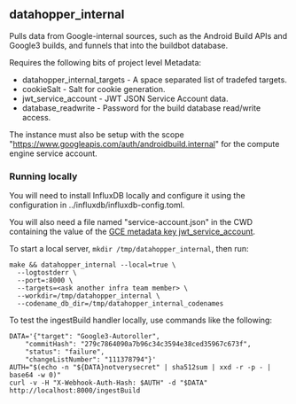 datahopper_internal
-------------------

Pulls data from Google-internal sources, such as the Android Build APIs and
Google3 builds, and funnels that into the buildbot database.

Requires the following bits of project level Metadata:

  * datahopper_internal_targets - A space separated list of tradefed targets.
  * cookieSalt - Salt for cookie generation.
  * jwt_service_account - JWT JSON Service Account data.
  * database_readwrite - Password for the build database read/write access.

The instance must also be setup with the scope
"https://www.googleapis.com/auth/androidbuild.internal" for the compute engine
service account.

### Running locally

You will need to install InfluxDB locally and configure it using the
configuration in ../influxdb/influxdb-config.toml.

You will also need a file named "service-account.json" in the CWD containing the
value of the
[GCE metadata key jwt_service_account](https://console.cloud.google.com/project/31977622648/compute/metadata).

To start a local server, `mkdir /tmp/datahopper_internal`, then run:

```
make && datahopper_internal --local=true \
  --logtostderr \
  --port=:8000 \
  --targets=<ask another infra team member> \
  --workdir=/tmp/datahopper_internal \
  --codename_db_dir=/tmp/datahopper_internal_codenames
```

To test the ingestBuild handler locally, use commands like the following:

```
DATA='{"target": "Google3-Autoroller",
    "commitHash": "279c7864090a7b96c34c3594e38ced35967c673f",
    "status": "failure",
    "changeListNumber": "111378794"}'
AUTH="$(echo -n "${DATA}notverysecret" | sha512sum | xxd -r -p - | base64 -w 0)"
curl -v -H "X-Webhook-Auth-Hash: $AUTH" -d "$DATA" http://localhost:8000/ingestBuild
```

